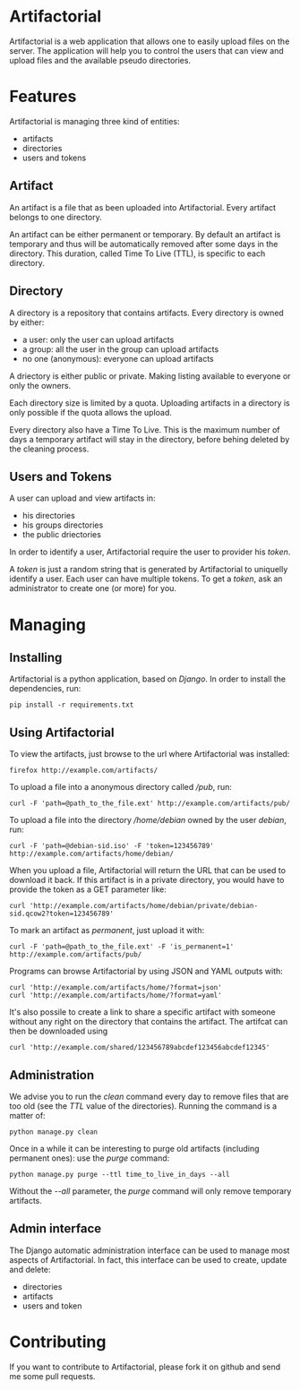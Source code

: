 Artifactorial
=============

Artifactorial is a web application that allows one to easily upload files on
the server. The application will help you to control the users that can view
and upload files and the available pseudo directories.


Features
========

Artifactorial is managing three kind of entities:

 * artifacts
 * directories
 * users and tokens


Artifact
--------

An artifact is a file that as been uploaded into Artifactorial. Every artifact
belongs to one directory.

An artifact can be either permanent or temporary. By default an artifact is
temporary and thus will be automatically removed after some days in the
directory. This duration, called Time To Live (TTL), is specific to each
directory.

Directory
---------

A directory is a repository that contains artifacts. Every directory is owned by either:

 * a user: only the user can upload artifacts
 * a group: all the user in the group can upload artifacts
 * no one (anonymous): everyone can upload artifacts

A driectory is either public or private. Making listing available to everyone
or only the owners.

Each directory size is limited by a quota. Uploading artifacts in a directory
is only possible if the quota allows the upload.

Every directory also have a Time To Live. This is the maximum number of days a
temporary artifact will stay in the directory, before behing deleted by the
cleaning process.


Users and Tokens
----------------

A user can upload and view artifacts in:

 * his directories
 * his groups directories
 * the public driectories

In order to identify a user, Artifactorial require the user to provider his
*token*.

A *token* is just a random string that is generated by Artifactorial to
uniquelly identify a user. Each user can have multiple tokens.
To get a *token*, ask an administrator to create one (or more) for you.


Managing
========

Installing
----------

Artifactorial is a python application, based on *Django*. In order to install the dependencies, run:

    pip install -r requirements.txt


Using Artifactorial
-------------------

To view the artifacts, just browse to the url where Artifactorial was installed:

    firefox http://example.com/artifacts/

To upload a file into a anonymous directory called */pub*, run:

    curl -F 'path=@path_to_the_file.ext' http://example.com/artifacts/pub/

To upload a file into the directory */home/debian* owned by the user *debian*, run:

    curl -F 'path=@debian-sid.iso' -F 'token=123456789' http://example.com/artifacts/home/debian/

When you upload a file, Artifactorial will return the URL that can be used to
download it back. If this artifact is in a private directory, you would have to
provide the token as a GET parameter like:

    curl 'http://example.com/artifacts/home/debian/private/debian-sid.qcow2?token=123456789'

To mark an artifact as *permanent*, just upload it with:

    curl -F 'path=@path_to_the_file.ext' -F 'is_permanent=1' http://example.com/artifacts/pub/

Programs can browse Artifactorial by using JSON and YAML outputs with:

    curl 'http://example.com/artifacts/home/?format=json'
    curl 'http://example.com/artifacts/home/?format=yaml'

It's also possile to create a link to share a specific artifact with someone
without any right on the directory that contains the artifact.
The artifcat can then be downloaded using

    curl 'http://example.com/shared/123456789abcdef123456abcdef12345'

Administration
--------------

We advise you to run the *clean* command every day to remove files that are too
old (see the *TTL* value of the directories).
Running the command is a matter of:

    python manage.py clean

Once in a while it can be interesting to purge old artifacts (including
permanent ones): use the *purge* command:

    python manage.py purge --ttl time_to_live_in_days --all

Without the *--all* parameter, the *purge* command will only remove temporary
artifacts.


Admin interface
---------------
The Django automatic administration interface can be used to manage most
aspects of Artifactorial. In fact, this interface can be used to create, update
and delete:

 * directories
 * artifacts
 * users and token


Contributing
============

If you want to contribute to Artifactorial, please fork it on github and send
me some pull requests.

